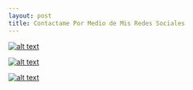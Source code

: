 ```yaml
---
layout: post
title: Contactame Por Medio de Mis Redes Sociales
---
```




[![alt text](https://cdn.icon-icons.com/icons2/1269/PNG/128/1497553311-103_84832.png "Logo Title Text 1")](https://www.facebook.com/andresdavid.romeroalvarado?__tn__=%2CdlC-R-R&eid=ARAHIz96A_S8-Z1_hgtpTldxVfQv3e8S51VD_FNImlq72KtOpEq8Yg9uutnfNp8Recqpi-obIrYrKWQH&hc_ref=ARQI6D3MLe-ByM59VZB9wMmYL9wXlBuzPuiApIqD_yEiPRs_-UXhE-wSeG5QUWaWnlU)

[![alt text](https://cdn.icon-icons.com/icons2/1269/PNG/128/1497553304-104_84834.png "Logo Title Text 1")](https://www.instagram.com/andres_121015/)


[![alt text](https://github.com/ "Logo Title Text 1")](https://github.com/andyromero14)

